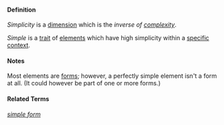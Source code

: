 #### Definition

*Simplicity* is a [dimension](https://github.com/gcassel/Modular-Organizing-Terminology/blob/master/terms/dimension.md) which is the *inverse of [complexity](https://github.com/gcassel/Modular-Organization-Terminology/blob/master/terms/complexity.md)*.   

*Simple* is a [trait](https://github.com/gcassel/Modular-Organizing-Terminology/blob/master/terms/trait.md) of [elements](https://github.com/gcassel/Modular-Organization-Terminology/blob/master/terms/element.md) which have high simplicity within a [specific](https://github.com/gcassel/Modular-Organizing-Terminology/blob/master/terms/specific.md) [context](https://github.com/gcassel/Modular-Organizing-Terminology/blob/master/terms/context.md).

#### Notes

Most elements are [forms](https://github.com/gcassel/Modular-Organization-Terminology/blob/master/terms/form.md); however, a perfectly simple element isn't a form at all.  (It could however be part of one or more forms.)

#### Related Terms

*[simple form](https://github.com/gcassel/Modular-Organization-Terminology/blob/master/compound-terms/simple-form.md)*
